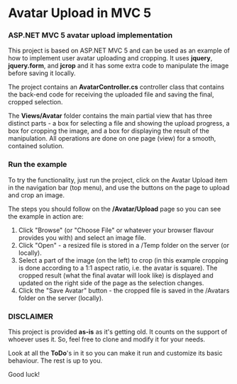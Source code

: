 # Avatar Upload in MVC 5 #

### ASP.NET MVC 5 avatar upload implementation ###


This project is based on ASP.NET MVC 5 and can be used as an example of how to implement
user avatar uploading and cropping. It uses **jquery**, **jquery.form**, and **jcrop** and it has some
extra code to manipulate the image before saving it locally.

The project contains an **AvatarController.cs** controller class that contains the back-end code
for receiving the uploaded file and saving the final, cropped selection.

The **Views/Avatar** folder contains the main partial view that has three distinct parts - a box
for selecting a file and showing the upload progress, a box for cropping the image,
and a box for displaying the result of the manipulation. All operations are done on one page (view)
for a smooth, contained solution.

### Run the example ###

To try the functionality, just run the project, click on the Avatar Upload item in the navigation
bar (top menu), and use the buttons on the page to upload and crop an image.

The steps you should follow on the **/Avatar/Upload** page so you can see the example in action are:

1. Click "Browse" (or "Choose File" or whatever your browser flavour provides you with) and select an image file.
2. Click "Open" - a resized file is stored in a /Temp folder on the server (or locally).
3. Select a part of the image (on the left) to crop (in this example cropping is done according to a 1:1 
   aspect ratio, i.e. the avatar is square).  The cropped result (what the final avatar will look like) is 
   displayed and updated on the right side of the page as the selection changes.
4. Click the "Save Avatar" button - the cropped file is saved in the /Avatars folder on the server (locally).

### DISCLAIMER ###
This project is provided **as-is** as it's getting old. It counts on the support of whoever uses it. 
So, feel free to clone and modify it for your needs. 

Look at all the **ToDo**'s in it so you can make it run and customize its basic behaviour. The rest is up to you.

Good luck!
